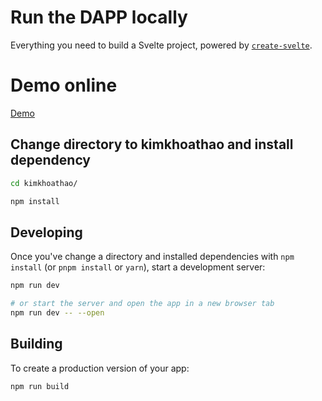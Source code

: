 # Run the DAPP locally

Everything you need to build a Svelte project, powered by [`create-svelte`](https://github.com/sveltejs/kit/tree/master/packages/create-svelte).

# Demo online

[Demo](http://113.161.82.243:5555/)

## Change directory to kimkhoathao and install dependency

```bash
cd kimkhoathao/
```

```bash
npm install
```

## Developing

Once you've change a directory and installed dependencies with `npm install` (or `pnpm install` or `yarn`), start a development server:

```bash
npm run dev

# or start the server and open the app in a new browser tab
npm run dev -- --open
```

## Building

To create a production version of your app:

```bash
npm run build
```
